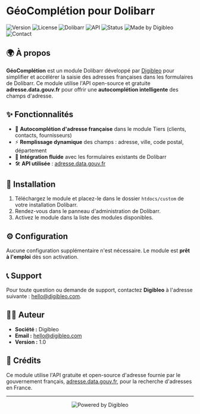 # GéoComplétion pour Dolibarr

![Version](https://img.shields.io/badge/version-1.0-blue)
![License](https://img.shields.io/badge/license-GPL%20v3-blue)
![Dolibarr](https://img.shields.io/badge/Dolibarr-v14%2B-blue)
![API](https://img.shields.io/badge/API-adresse.data.gouv.fr-green)
![Status](https://img.shields.io/badge/status-active-brightgreen)
<img src="https://img.shields.io/badge/Made%20by-Digibleo-blue" alt="Made by Digibleo">
<img src="https://img.shields.io/badge/contact-hello%40digibleo.com-blue" alt="Contact">


## 🌍 À propos

**GéoComplétion** est un module Dolibarr développé par [Digibleo](https://digibleo.com) pour simplifier et accélérer la saisie des adresses françaises dans les formulaires de Dolibarr. Ce module utilise l'API open-source et gratuite **adresse.data.gouv.fr** pour offrir une **autocomplétion intelligente** des champs d'adresse.

## ✨ Fonctionnalités

- 📍 **Autocomplétion d'adresse française** dans le module Tiers (clients, contacts, fournisseurs)
- ⚡ **Remplissage dynamique** des champs : adresse, ville, code postal, département
- 🔄 **Intégration fluide** avec les formulaires existants de Dolibarr
- 🛠️ **API utilisée** : [adresse.data.gouv.fr](https://adresse.data.gouv.fr/)

## 🚀 Installation

1. Téléchargez le module et placez-le dans le dossier `htdocs/custom` de votre installation Dolibarr.
2. Rendez-vous dans le panneau d'administration de Dolibarr.
3. Activez le module dans la liste des modules disponibles.

## ⚙️ Configuration

Aucune configuration supplémentaire n'est nécessaire. Le module est **prêt à l'emploi** dès son activation.

## 📞 Support

Pour toute question ou demande de support, contactez **Digibleo** à l'adresse suivante : [hello@digibleo.com](mailto:hello@digibleo.com).

## 👨‍💻 Auteur

- **Société :** Digibleo  
- **Email :** [hello@digibleo.com](mailto:hello@digibleo.com)  
- **Version :** 1.0

## 📝 Crédits

Ce module utilise l'API gratuite et open-source d'adresse fournie par le gouvernement français, [adresse.data.gouv.fr](https://adresse.data.gouv.fr), pour la recherche d'adresses en France.

---

<p align="center">
  <img src="https://img.shields.io/badge/Powered%20by-Digibleo-blue" alt="Powered by Digibleo">
</p>

